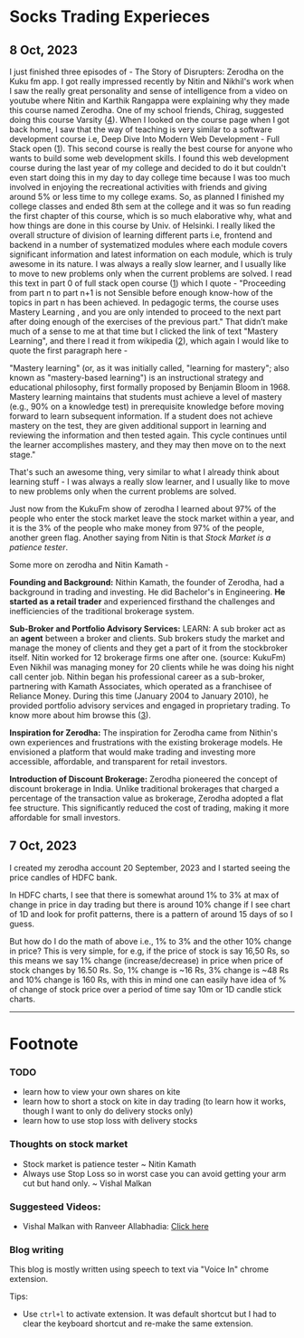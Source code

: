 # Socks Trading Experieces

## 8 Oct, 2023

I just finished three episodes of  - The Story of Disrupters: Zerodha on the Kuku fm app. I got really impressed recently by Nitin and Nikhil's work when I saw the really great personality and sense of intelligence from a video on youtube where Nitin and Karthik Rangappa were explaining why they made this course named Zerodha. One of my school friends, Chirag, suggested doing this course Varsity ([4]). When I looked on the course page when I got back home, I saw that the way of teaching is very similar to a software development course i.e, Deep Dive Into Modern Web Development - Full Stack open ([1]). This second course is really the best course for anyone who wants to build some web development skills. I found this web development course during the last year of my college and decided to do it but couldn't even start doing this in my day to day college time because I was too much involved in enjoying the recreational activities with friends and giving around 5% or less time to my college exams. So, as planned I finished my college classes and ended 8th sem at the college and it was so fun reading the first chapter of this course, which is so much elaborative why, what and how things are done in this course by Univ. of Helsinki. I really liked the overall structure of division of learning different parts i.e, frontend and backend in a number of systematized modules where each module covers significant information and latest information on each module, which is truly awesome in its nature. I was always a really slow learner, and I usually like to move to new problems only when the current problems are solved. I read this text in part 0 of full stack open course ([1]) which I quote - "Proceeding from part n to part n+1 is not Sensible before enough know-how of the topics in part n has been achieved. In pedagogic terms, the course uses Mastery Learning , and you are only intended to proceed to the next part after doing enough of the exercises of the previous part." That didn’t make much of a sense to me at that time but I clicked the link of text "Mastery Learning", and there I read it from wikipedia ([2]), which again I would like to quote the first paragraph here - 

"Mastery learning" (or, as it was initially called, "learning for mastery"; also known as "mastery-based learning") is an instructional strategy and educational philosophy, first formally proposed by Benjamin Bloom in 1968. Mastery learning maintains that students must achieve a level of mastery (e.g., 90% on a knowledge test) in prerequisite knowledge before moving forward to learn subsequent information. If a student does not achieve mastery on the test, they are given additional support in learning and reviewing the information and then tested again. This cycle continues until the learner accomplishes mastery, and they may then move on to the next stage."

That's such an awesome thing, very similar to what I already think about learning stuff - I was always a really slow learner, and I usually like to move to new problems only when the current problems are solved.

Just now from the KukuFm show of zerodha I learned about 97% of the people who enter the stock market leave the stock market within a year, and it is the 3% of the people who make money from 97% of the people, another green flag. Another saying from Nitin is that *Stock Market is a patience tester*.

Some more on zerodha and Nitin Kamath -

**Founding and Background:** Nithin Kamath, the founder of Zerodha, had a background in trading and investing. He did Bachelor's in Engineering. **He started as a retail trader** and experienced firsthand the challenges and inefficiencies of the traditional brokerage system.

**Sub-Broker and Portfolio Advisory Services:** LEARN: A sub broker act as an **agent** between a broker and clients. Sub brokers study the market and manage the money of clients and they get a part of it from the stockbroker itself. Nitin worked for 12 brokerage firms one after one. (source: KukuFm) Even Nikhil was managing money for 20 clients while he was doing his night call center job. Nithin began his professional career as a sub-broker, partnering with Kamath Associates, which operated as a franchisee of Reliance Money. During this time (January 2004 to January 2010), he provided portfolio advisory services and engaged in proprietary trading. To know more about him browse this ([3]).

**Inspiration for Zerodha:** The inspiration for Zerodha came from Nithin's own experiences and frustrations with the existing brokerage models. He envisioned a platform that would make trading and investing more accessible, affordable, and transparent for retail investors.

**Introduction of Discount Brokerage:** Zerodha pioneered the concept of discount brokerage in India. Unlike traditional brokerages that charged a percentage of the transaction value as brokerage, Zerodha adopted a flat fee structure. This significantly reduced the cost of trading, making it more affordable for small investors.

[1]: https://fullstackopen.com/en/part0/general_info
[2]: https://en.wikipedia.org/wiki/Mastery_learning
[3]: https://startuptalky.com/nithin-kamath-zerodha/
[4]: https://zerodha.com/varsity/


## 7 Oct, 2023

I created my zerodha account 20 September, 2023 and I started seeing the price candles of HDFC bank.

In HDFC charts, I see that there is somewhat around 1% to 3% at max of change in price in day trading but there is around 10% change if I see chart of 1D and look for profit patterns, there is a pattern of around 15 days of so I guess.

But how do I do the math of above i.e., 1% to 3% and the other 10% change in price? This is very simple, for e.g, if the price of stock is say 16,50 Rs, so this means we say 1% change (increase/decrease) in price when price of stock changes by 16.50 Rs. So, 1% change is ~16 Rs, 3% change is ~48 Rs and 10% change is 160 Rs, with this in mind one can easily have idea of % of change of stock price over a period of time say 10m or 1D candle stick charts.

***

# Footnote

### TODO

- learn how to view your own shares on kite
- learn how to short a stock on kite in day trading (to learn how it works, though I want to only do delivery stocks only)
- learn how to use stop loss with delivery stocks

### Thoughts on stock market
- Stock market is patience tester ~ Nitin Kamath
- Always use Stop Loss so in worst case you can avoid getting your arm cut but hand only. ~ Vishal Malkan

### Suggesteed Videos:
- Vishal Malkan with Ranveer Allabhadia: [Click here](https://www.youtube.com/watch?v=GwwhmxS8IgE&t=191s&pp=ygUVIHN0b2NrIG1hcmtldCByYW52ZWVy)

### Blog writing

This blog is mostly written using speech to text via "Voice In" chrome extension.

Tips:
- Use `ctrl+l` to activate extension. It was default shortcut but I had to clear the keyboard shortcut and re-make the same extension.
